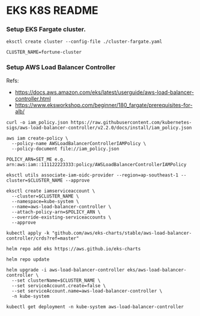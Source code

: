 # EKS K8S README

### Setup EKS Fargate cluster.

```
eksctl create cluster --config-file ./cluster-fargate.yaml

CLUSTER_NAME=fortune-cluster
```

### Setup AWS Load Balancer Controller

Refs:

* https://docs.aws.amazon.com/eks/latest/userguide/aws-load-balancer-controller.html
* https://www.eksworkshop.com/beginner/180_fargate/prerequisites-for-alb/

```
curl -o iam_policy.json https://raw.githubusercontent.com/kubernetes-sigs/aws-load-balancer-controller/v2.2.0/docs/install/iam_policy.json

aws iam create-policy \
  --policy-name AWSLoadBalancerControllerIAMPolicy \
  --policy-document file://iam_policy.json

POLICY_ARN=SET_ME e.g. arn:aws:iam::111122223333:policy/AWSLoadBalancerControllerIAMPolicy

eksctl utils associate-iam-oidc-provider --region=ap-southeast-1 --cluster=$CLUSTER_NAME --approve

eksctl create iamserviceaccount \
  --cluster=$CLUSTER_NAME \
  --namespace=kube-system \
  --name=aws-load-balancer-controller \
  --attach-policy-arn=$POLICY_ARN \
  --override-existing-serviceaccounts \
  --approve

kubectl apply -k "github.com/aws/eks-charts/stable/aws-load-balancer-controller/crds?ref=master"

helm repo add eks https://aws.github.io/eks-charts

helm repo update

helm upgrade -i aws-load-balancer-controller eks/aws-load-balancer-controller \
  --set clusterName=$CLUSTER_NAME \
  --set serviceAccount.create=false \
  --set serviceAccount.name=aws-load-balancer-controller \
  -n kube-system

kubectl get deployment -n kube-system aws-load-balancer-controller

```